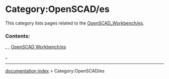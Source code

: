 # Category:OpenSCAD/es
This category lists pages related to the [OpenSCAD\_Workbench/es](OpenSCAD_Workbench/es.md).

### Contents:

_ , [OpenSCAD Workbench/es](OpenSCAD_Workbench/es.md)

_

---
[documentation index](../README.md) > Category:OpenSCAD/es
